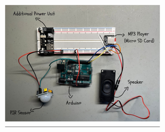 <img src="/imagesv1/setup1.jpg" alt="wiring-setup-with-all-components">
<hr>
<img src="/imagesv1/detection.JPG" alt="PIR detection>
